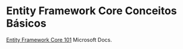 # Entity Framework Core Conceitos Básicos

[Entity Framework Core 101](https://docs.microsoft.com/pt-br/shows/Entity-Framework-Core-101/?WT.mc_id=dotnet-35129-website) Microsoft Docs.

